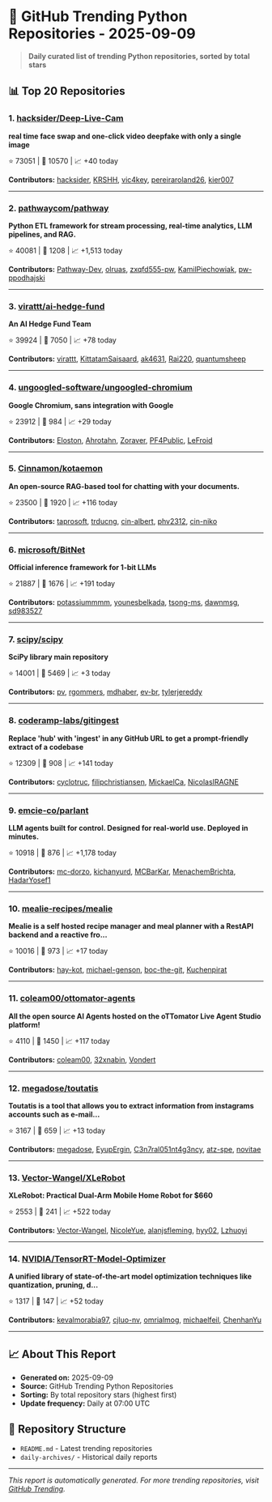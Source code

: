 # 🐍 GitHub Trending Python Repositories - 2025-09-09

> **Daily curated list of trending Python repositories, sorted by total stars**

## 📊 Top 20 Repositories

### 1. [hacksider/Deep-Live-Cam](https://github.com/hacksider/Deep-Live-Cam)

**real time face swap and one-click video deepfake with only a single image**

⭐ 73051 | 🍴 10570 | 📈 +40 today

**Contributors:** [hacksider](https://github.com/hacksider), [KRSHH](https://github.com/KRSHH), [vic4key](https://github.com/vic4key), [pereiraroland26](https://github.com/pereiraroland26), [kier007](https://github.com/kier007)

---

### 2. [pathwaycom/pathway](https://github.com/pathwaycom/pathway)

**Python ETL framework for stream processing, real-time analytics, LLM pipelines, and RAG.**

⭐ 40081 | 🍴 1208 | 📈 +1,513 today

**Contributors:** [Pathway-Dev](https://github.com/Pathway-Dev), [olruas](https://github.com/olruas), [zxqfd555-pw](https://github.com/zxqfd555-pw), [KamilPiechowiak](https://github.com/KamilPiechowiak), [pw-ppodhajski](https://github.com/pw-ppodhajski)

---

### 3. [virattt/ai-hedge-fund](https://github.com/virattt/ai-hedge-fund)

**An AI Hedge Fund Team**

⭐ 39924 | 🍴 7050 | 📈 +78 today

**Contributors:** [virattt](https://github.com/virattt), [KittatamSaisaard](https://github.com/KittatamSaisaard), [ak4631](https://github.com/ak4631), [Rai220](https://github.com/Rai220), [quantumsheep](https://github.com/quantumsheep)

---

### 4. [ungoogled-software/ungoogled-chromium](https://github.com/ungoogled-software/ungoogled-chromium)

**Google Chromium, sans integration with Google**

⭐ 23912 | 🍴 984 | 📈 +29 today

**Contributors:** [Eloston](https://github.com/Eloston), [Ahrotahn](https://github.com/Ahrotahn), [Zoraver](https://github.com/Zoraver), [PF4Public](https://github.com/PF4Public), [LeFroid](https://github.com/LeFroid)

---

### 5. [Cinnamon/kotaemon](https://github.com/Cinnamon/kotaemon)

**An open-source RAG-based tool for chatting with your documents.**

⭐ 23500 | 🍴 1920 | 📈 +116 today

**Contributors:** [taprosoft](https://github.com/taprosoft), [trducng](https://github.com/trducng), [cin-albert](https://github.com/cin-albert), [phv2312](https://github.com/phv2312), [cin-niko](https://github.com/cin-niko)

---

### 6. [microsoft/BitNet](https://github.com/microsoft/BitNet)

**Official inference framework for 1-bit LLMs**

⭐ 21887 | 🍴 1676 | 📈 +191 today

**Contributors:** [potassiummmm](https://github.com/potassiummmm), [younesbelkada](https://github.com/younesbelkada), [tsong-ms](https://github.com/tsong-ms), [dawnmsg](https://github.com/dawnmsg), [sd983527](https://github.com/sd983527)

---

### 7. [scipy/scipy](https://github.com/scipy/scipy)

**SciPy library main repository**

⭐ 14001 | 🍴 5469 | 📈 +3 today

**Contributors:** [pv](https://github.com/pv), [rgommers](https://github.com/rgommers), [mdhaber](https://github.com/mdhaber), [ev-br](https://github.com/ev-br), [tylerjereddy](https://github.com/tylerjereddy)

---

### 8. [coderamp-labs/gitingest](https://github.com/coderamp-labs/gitingest)

**Replace 'hub' with 'ingest' in any GitHub URL to get a prompt-friendly extract of a codebase**

⭐ 12309 | 🍴 908 | 📈 +141 today

**Contributors:** [cyclotruc](https://github.com/cyclotruc), [filipchristiansen](https://github.com/filipchristiansen), [MickaelCa](https://github.com/MickaelCa), [NicolasIRAGNE](https://github.com/NicolasIRAGNE)

---

### 9. [emcie-co/parlant](https://github.com/emcie-co/parlant)

**LLM agents built for control. Designed for real-world use. Deployed in minutes.**

⭐ 10918 | 🍴 876 | 📈 +1,178 today

**Contributors:** [mc-dorzo](https://github.com/mc-dorzo), [kichanyurd](https://github.com/kichanyurd), [MCBarKar](https://github.com/MCBarKar), [MenachemBrichta](https://github.com/MenachemBrichta), [HadarYosef1](https://github.com/HadarYosef1)

---

### 10. [mealie-recipes/mealie](https://github.com/mealie-recipes/mealie)

**Mealie is a self hosted recipe manager and meal planner with a RestAPI backend and a reactive fro...**

⭐ 10016 | 🍴 973 | 📈 +17 today

**Contributors:** [hay-kot](https://github.com/hay-kot), [michael-genson](https://github.com/michael-genson), [boc-the-git](https://github.com/boc-the-git), [Kuchenpirat](https://github.com/Kuchenpirat)

---

### 11. [coleam00/ottomator-agents](https://github.com/coleam00/ottomator-agents)

**All the open source AI Agents hosted on the oTTomator Live Agent Studio platform!**

⭐ 4110 | 🍴 1450 | 📈 +117 today

**Contributors:** [coleam00](https://github.com/coleam00), [32xnabin](https://github.com/32xnabin), [Vondert](https://github.com/Vondert)

---

### 12. [megadose/toutatis](https://github.com/megadose/toutatis)

**Toutatis is a tool that allows you to extract information from instagrams accounts such as e-mail...**

⭐ 3167 | 🍴 659 | 📈 +13 today

**Contributors:** [megadose](https://github.com/megadose), [EyupErgin](https://github.com/EyupErgin), [C3n7ral051nt4g3ncy](https://github.com/C3n7ral051nt4g3ncy), [atz-spe](https://github.com/atz-spe), [novitae](https://github.com/novitae)

---

### 13. [Vector-Wangel/XLeRobot](https://github.com/Vector-Wangel/XLeRobot)

**XLeRobot: Practical Dual-Arm Mobile Home Robot for $660**

⭐ 2553 | 🍴 241 | 📈 +522 today

**Contributors:** [Vector-Wangel](https://github.com/Vector-Wangel), [NicoleYue](https://github.com/NicoleYue), [alanjsfleming](https://github.com/alanjsfleming), [hyy02](https://github.com/hyy02), [Lzhuoyi](https://github.com/Lzhuoyi)

---

### 14. [NVIDIA/TensorRT-Model-Optimizer](https://github.com/NVIDIA/TensorRT-Model-Optimizer)

**A unified library of state-of-the-art model optimization techniques like quantization, pruning, d...**

⭐ 1317 | 🍴 147 | 📈 +52 today

**Contributors:** [kevalmorabia97](https://github.com/kevalmorabia97), [cjluo-nv](https://github.com/cjluo-nv), [omrialmog](https://github.com/omrialmog), [michaelfeil](https://github.com/michaelfeil), [ChenhanYu](https://github.com/ChenhanYu)

---


## 📈 About This Report

- **Generated on:** 2025-09-09
- **Source:** GitHub Trending Python Repositories
- **Sorting:** By total repository stars (highest first)
- **Update frequency:** Daily at 07:00 UTC

## 🔗 Repository Structure

- `README.md` - Latest trending repositories
- `daily-archives/` - Historical daily reports

---

*This report is automatically generated. For more trending repositories, visit [GitHub Trending](https://github.com/trending/python).*
